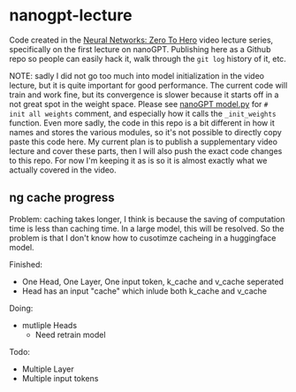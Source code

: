 
# nanogpt-lecture

Code created in the [Neural Networks: Zero To Hero](https://karpathy.ai/zero-to-hero.html) video lecture series, specifically on the first lecture on nanoGPT. Publishing here as a Github repo so people can easily hack it, walk through the `git log` history of it, etc.

NOTE: sadly I did not go too much into model initialization in the video lecture, but it is quite important for good performance. The current code will train and work fine, but its convergence is slower because it starts off in a not great spot in the weight space. Please see [nanoGPT model.py](https://github.com/karpathy/nanoGPT/blob/master/model.py) for `# init all weights` comment, and especially how it calls the `_init_weights` function. Even more sadly, the code in this repo is a bit different in how it names and stores the various modules, so it's not possible to directly copy paste this code here. My current plan is to publish a supplementary video lecture and cover these parts, then I will also push the exact code changes to this repo. For now I'm keeping it as is so it is almost exactly what we actually covered in the video.

## ng cache progress

Problem: caching takes longer, I think is because the saving of computation time is less than caching time. In a large model, this will be resolved. So the problem is that I don't know how to cusotimze cacheing in a huggingface model.

Finished:

- One Head, One Layer, One input token, k_cache and v_cache seperated
- Head has an input "cache" which inlude both k_cache and v_cache

Doing:

- mutliple Heads
  - Need retrain model

Todo:

- Multiple Layer
- Multiple input tokens
